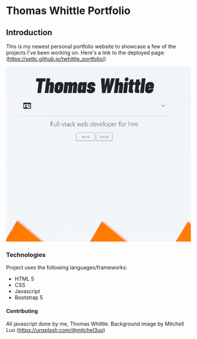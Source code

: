 # Thomas Whittle Portfolio


## Introduction
  This is my newest personal portfolio website to showcase a few of the 
  projects I've been working on. Here's a link to the deployed page: (https://settc.github.io/twhittle_portfolio/)


   
![Thomas Whittle portfolio screenshot](assets/portfolio_snip.PNG)


### Technologies
Project uses the following languages/frameworks:
* HTML 5
* CSS
* Javascript
* Bootstrap 5

#### Contributing
All javascript done by me, Thomas Whittle.
Background image by Mitchell Luo (https://unsplash.com/@mitchel3uo)